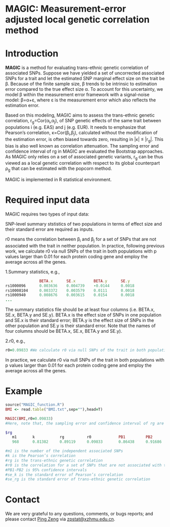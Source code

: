 # MAGIC: Measurement-error adjusted local genetic correlation method
# Introduction
**MAGIC** is a method for evaluating trans-ethnic genetic correlation of associated SNPs. Suppose we have yielded a set of uncorrected associated SNPs for a trait and let the estimated SNP marginal effect size on the trait be &beta;. Because of the finite sample size, &beta; trends to be intrinsic to estimation error compared to the true effect size α. To account for this uncertainty, we model &beta; within the measurement error framework with a signal-noise model: &beta;=&alpha;+ε, where ε is the measurement error which also reflects the estimation error.

Based on this modeling, MAGIC aims to assess the trans-ethnic genetic correlation, r<sub>g</sub>=Cor(&alpha;<sub>i</sub>,&alpha;<sub>j</sub>), of SNP genetic effects of the same trait between populations i (e.g. EAS) and j (e.g. EUR). It needs to emphasize that Pearson’s correlation, κ=Cor(&beta;<sub>i</sub>,&beta;<sub>j</sub>), calculated without the modification of the estimation error, is often biased towards zero, resulting in |κ| ≤ |r<sub>g</sub>|. This bias is also well known as correlation attenuation. The sampling error and confidence interval of rg in MAGIC are evaluated the Bootstrap approaches. As MAGIC only relies on a set of associated genetic variants, r<sub>g</sub> can be thus viewed as a local genetic correlation with respect to its global counterpart ρ<sub>g</sub> that can be estimated with the popcorn method.

MAGIC is implemented in R statistical environment.
# Required input data
MAGIC requires two types of input data:

SNP-level summary ststistics of two populations in terms of effect size and their standard error are required as inputs.

r0 means the correlation between &beta;<sub>i</sub> and &beta;<sub>j</sub> for a set of SNPs that are not associated with the trait in neither population. In practice, following previous work, we calculate r0 via null SNPs of the trait in both populations with p values larger than 0.01 for each protein coding gene and employ the average across all the genes.

1.Summary statistics, e.g.,
```ruby
               BETA.x      SE.x        BETA.y      SE.y
rs1000096      0.003636    0.004739    -0.0144     0.0018
rs10008104     0.003372    0.003579    0.0111      0.0018
rs1000940      0.008676    0.003615    0.0154      0.0018
...

```
The summary statistics file should be at least four columns (i.e. BETA.x, SE.x, BETA.y and SE.y). BETA.x is the effect size of SNPs in one population and SE.x is their standard error; BETA.y is the effect size of SNPs in the other population and SE.y is their standard error. Note that the names of four columns should be BETA.x, SE.x, BETA.y and SE.y).

2.r0, e.g.,
```ruby
r0=0.09833 #We calculate r0 via null SNPs of the trait in both populations with p values larger than 0.01 for each protein coding gene and employ the average across all the genes.
```
In practice, we calculate r0 via null SNPs of the trait in both populations with p values larger than 0.01 for each protein coding gene and employ the average across all the genes.

# Example
```ruby
source("MAGIC_function.R")
BMI <- read.table("BMI.txt",sep=""),head=T)

MAGIC(BMI,r0=0.09833)
#Here, note that, the sampling error and confidence interval of rg are evaluated the Bootstrap approaches.

$rg
   m1       k           rg          r0            PB1         PB2         se_k        se_rg     
   968      0.81382     0.89119     0.09833       0.86438     0.91686     0.01265     0.01372           

#m1 is the number of the independent associated SNPs
#k is the Pearson’s correlation
#rg is the trans-ethnic genetic correlation
#r0 is the correlation for a set of SNPs that are not associated with the trait in neither population. In practice, following previous work, we calculate r0 via null SNPs of the trait in both populations with p values larger than 0.01 for each protein coding gene and employ the average across all the genes.
#PB1-PB2 is 95% confidence intervals
#se_k is the standard error of Pearson’s correlation
#se_rg is the standard error of trans-ethnic genetic correlation

```

# Contact
We are very grateful to any questions, comments, or bugs reports; and please contact [Ping Zeng](https://github.com/biostatpzeng) via zpstat@xzhmu.edu.cn.
